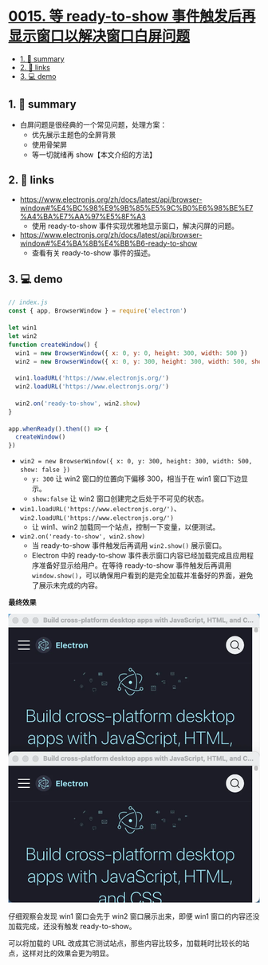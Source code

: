 # [0015. 等 ready-to-show 事件触发后再显示窗口以解决窗口白屏问题](https://github.com/Tdahuyou/electron/tree/main/0015.%20%E7%AD%89%20ready-to-show%20%E4%BA%8B%E4%BB%B6%E8%A7%A6%E5%8F%91%E5%90%8E%E5%86%8D%E6%98%BE%E7%A4%BA%E7%AA%97%E5%8F%A3%E4%BB%A5%E8%A7%A3%E5%86%B3%E7%AA%97%E5%8F%A3%E7%99%BD%E5%B1%8F%E9%97%AE%E9%A2%98)

<!-- region:toc -->
- [1. 📝 summary](#1--summary)
- [2. 🔗 links](#2--links)
- [3. 💻 demo](#3--demo)
<!-- endregion:toc -->
## 1. 📝 summary
- 白屏问题是很经典的一个常见问题，处理方案：
  - 优先展示主题色的全屏背景
  - 使用骨架屏
  - 等一切就绪再 show【本文介绍的方法】

## 2. 🔗 links

- https://www.electronjs.org/zh/docs/latest/api/browser-window#%E4%BC%98%E9%9B%85%E5%9C%B0%E6%98%BE%E7%A4%BA%E7%AA%97%E5%8F%A3
  - 使用 ready-to-show 事件实现优雅地显示窗口，解决闪屏的问题。
- https://www.electronjs.org/zh/docs/latest/api/browser-window#%E4%BA%8B%E4%BB%B6-ready-to-show
  - 查看有关 ready-to-show 事件的描述。

## 3. 💻 demo

```js
// index.js
const { app, BrowserWindow } = require('electron')

let win1
let win2
function createWindow() {
  win1 = new BrowserWindow({ x: 0, y: 0, height: 300, width: 500 })
  win2 = new BrowserWindow({ x: 0, y: 300, height: 300, width: 500, show: false })

  win1.loadURL('https://www.electronjs.org/')
  win2.loadURL('https://www.electronjs.org/')

  win2.on('ready-to-show', win2.show)
}

app.whenReady().then(() => {
  createWindow()
})
```

- `win2 = new BrowserWindow({ x: 0, y: 300, height: 300, width: 500, show: false }) `
  - `y: 300` 让 win2 窗口的位置向下偏移 300，相当于在 win1 窗口下边显示。
  - `show:false` 让 win2 窗口创建完之后处于不可见的状态。
- `win1.loadURL('https://www.electronjs.org/')`、`win2.loadURL('https://www.electronjs.org/')`
  - 让 win1、win2 加载同一个站点，控制一下变量，以便测试。
- `win2.on('ready-to-show', win2.show)`
  - 当 ready-to-show 事件触发后再调用 `win2.show()` 展示窗口。
  - Electron 中的 ready-to-show 事件表示窗口内容已经加载完成且应用程序准备好显示给用户。在等待 ready-to-show 事件触发后再调用 `window.show()`，可以确保用户看到的是完全加载并准备好的界面，避免了展示未完成的内容。

**最终效果**

![](md-imgs/2024-10-06-00-08-19.png)

仔细观察会发现 win1 窗口会先于 win2 窗口展示出来，即便 win1 窗口的内容还没加载完成，还没有触发 ready-to-show。

可以将加载的 URL 改成其它测试站点，那些内容比较多，加载耗时比较长的站点，这样对比的效果会更为明显。



